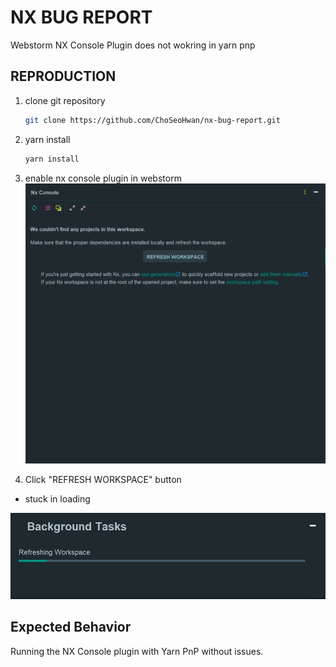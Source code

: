 # NX BUG REPORT

Webstorm NX Console Plugin does not wokring in yarn pnp

## REPRODUCTION

1. clone git repository
    ```bash
   git clone https://github.com/ChoSeoHwan/nx-bug-report.git
   ```
   
2. yarn install
   ```bash
   yarn install
   ```

3. enable nx console plugin in webstorm
![img.png](images/img.png)

4. Click "REFRESH WORKSPACE" button
- stuck in loading

![img.png](images/img2.png)


## Expected Behavior

Running the NX Console plugin with Yarn PnP without issues.
